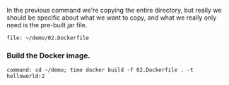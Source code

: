 In the previous command we're copying the entire directory, but really we should be specific about what we want to copy, and what we really only need is the pre-built jar file.


```editor:open-file
file: ~/demo/02.Dockerfile
```

### Build the Docker image.

```terminal:execute
command: cd ~/demo; time docker build -f 02.Dockerfile . -t helloworld:2
```